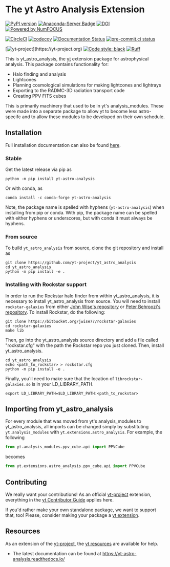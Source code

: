 # The yt Astro Analysis Extension


[![PyPI version](https://badge.fury.io/py/yt-astro-analysis.svg)](https://badge.fury.io/py/yt-astro-analysis)
[![Anaconda-Server Badge](https://anaconda.org/conda-forge/yt-astro-analysis/badges/version.svg)](https://anaconda.org/conda-forge/yt-astro-analysis)
[![DOI](https://zenodo.org/badge/DOI/10.5281/zenodo.1458961.svg)](https://doi.org/10.5281/zenodo.1458961)
[![Powered by NumFOCUS](https://img.shields.io/badge/powered%20by-NumFOCUS-orange.svg?style=flat&colorA=E1523D&colorB=007D8A)](https://numfocus.org)

[![CircleCI](https://circleci.com/gh/yt-project/yt_astro_analysis.svg?style=svg)](https://circleci.com/gh/yt-project/yt_astro_analysis)
[![codecov](https://codecov.io/gh/yt-project/yt_astro_analysis/branch/main/graph/badge.svg)](https://codecov.io/gh/yt-project/yt_astro_analysis)
[![Documentation Status](https://readthedocs.org/projects/yt-astro-analysis/badge/?version=latest)](https://yt-astro-analysis.readthedocs.io/en/latest/?badge=latest)
[![pre-commit.ci status](https://results.pre-commit.ci/badge/github/yt-project/yt_astro_analysis/main.svg)](https://results.pre-commit.ci/latest/github/yt-project/yt_astro_analysis/main)

[![yt-project](https://img.shields.io/static/v1?label="works%20with"&message="yt"&color="blueviolet")](https://yt-project.org)
[![Code style: black](https://img.shields.io/badge/code%20style-black-000000.svg)](https://github.com/psf/black)
[![Ruff](https://img.shields.io/endpoint?url=https://raw.githubusercontent.com/charliermarsh/ruff/main/assets/badge/v1.json)](https://github.com/charliermarsh/ruff)

This is yt_astro_analysis, the [yt](https://github.com/yt-project/yt) extension
package for astrophysical analysis. This package contains
functionality for:

 * Halo finding and analysis
 * Lightcones
 * Planning cosmological simulations for making lightcones and lightrays
 * Exporting to the RADMC-3D radiation transport code
 * Creating PPV FITS cubes

This is primarily machinery that used to be in yt's
analysis_modules. These were made into a separate package to allow yt
to become less astro-specifc and to allow these modules to be
developed on their own schedule.

## Installation

Full installation documentation can also be found
[here](https://yt-astro-analysis.readthedocs.io/en/latest/Installation.html).

### Stable

Get the latest release via pip as
```shell
python -m pip install yt-astro-analysis
```

Or with conda, as
```shell
conda install -c conda-forge yt-astro-analysis
```

Note, the package name is spelled with hyphens (`yt-astro-analysis`)
when installing from pip or conda. With pip, the package name can be
spelled with either hyphens or underscores, but with conda it must
always be hyphens.

### From source

To build `yt_astro_analysis` from source, clone the git repository and install
as

```shell
git clone https://github.com/yt-project/yt_astro_analysis
cd yt_astro_analysis
python -m pip install -e .
```

### Installing with Rockstar support

In order to run the Rockstar halo finder from within yt_astro_analysis, it is
necessary to install yt_astro_analysis from source.
You will need to install `rockstar-galaxies` from either
[John Wise's
repository](https://bitbucket.org/jwise77/rockstar-galaxies) or [Peter
Behroozi's
repository](https://bitbucket.org/pbehroozi/rockstar-galaxies). To
install Rockstar, do the following:

```
git clone https://bitbucket.org/jwise77/rockstar-galaxies
cd rockstar-galaxies
make lib
```

Then, go into the yt_astro_analysis source directory and add a file called
"rockstar.cfg" with the path the Rockstar repo you just cloned.  Then, install
yt_astro_analysis.

```
cd yt_astro_analysis
echo <path_to_rockstar> > rockstar.cfg
python -m pip install -e .
```

Finally, you'll need to make sure that the location of
``librockstar-galaxies.so`` is in your LD_LIBRARY_PATH.

```
export LD_LIBRARY_PATH=$LD_LIBRARY_PATH:<path_to_rockstar>
```

## Importing from yt_astro_analysis

For every module that was moved from yt's analysis_modules to yt_astro_analysis,
all imports can be changed simply by substituting ``yt.analysis_modules`` with
``yt.extensions.astro_analysis``.  For example, the following

```python
from yt.analysis_modules.ppv_cube.api import PPVCube
```
becomes
```python
from yt.extensions.astro_analysis.ppv_cube.api import PPVCube
```

## Contributing

We really want your contributions!  As an official
[yt-project](https://yt-project.org/) extension, everything in the
[yt Contributor Guide](https://github.com/yt-project/yt#contributing) applies
here.

If you'd rather make your own standalone package, we want to support that, too!
Please, consider making your package a
[yt extension](https://yt-project.org/extensions.html).

## Resources

As an extension of the [yt-project](https://yt-project.org/), the
[yt resources](https://github.com/yt-project/yt#resources) are available for help.

 * The latest documentation can be found at https://yt-astro-analysis.readthedocs.io/
